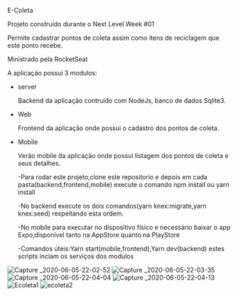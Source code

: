 E-Coleta

Projeto construído durante o Next Level Week #01

Permite cadastrar pontos de coleta assim como itens de reciclagem que este ponto recebe.

Ministrado pela RocketSeat

A aplicação possui 3 modulos: 

- server

  Backend da aplicação contruído com NodeJs, banco de dados Sqlite3.
  
- Web

  Frontend da aplicação onde possui o cadastro dos pontos de coleta.
  
- Mobile

  Verão mobile da aplicação onde possui listagem dos pontos de coleta e seus detalhes.
  
  
  -Para rodar este projeto,clone este repositorio e depois em cada pasta(backend,frontend,mobile) execute o comando npm install ou yarn install
  
  -No backend execute os dois comandos(yarn knex:migrate,yarn knex:seed) respeitando esta ordem.
  
  -No mobile para executar no dispositivo físico e necessário baixar o app Expo,disponível tanto na AppStore quanto na PlayStore
  
  -Comandos úteis:Yarn start(mobile,frontend),Yarn dev(backend) estes scripts inciam os serviços dos modulos
  
![Capture _2020-06-05-22-02-52](https://user-images.githubusercontent.com/26885001/83986247-7bd0ac00-a912-11ea-9970-1c432b8deb7a.png)
![Capture _2020-06-05-22-03-35](https://user-images.githubusercontent.com/26885001/83986252-7d01d900-a912-11ea-87a4-c7b43c2a1c43.png)
![Capture _2020-06-05-22-04-04](https://user-images.githubusercontent.com/26885001/83986255-7e330600-a912-11ea-8c24-de0785ea8fe4.png)
![Capture _2020-06-05-22-04-13](https://user-images.githubusercontent.com/26885001/83986256-7ecb9c80-a912-11ea-85d3-8fdf8dd356bf.png)
![Ecoleta1](https://user-images.githubusercontent.com/26885001/83986257-7ecb9c80-a912-11ea-94e8-d4b895dd40fe.png)
![ecoleta2](https://user-images.githubusercontent.com/26885001/83986259-7f643300-a912-11ea-9464-5928eee08b30.png)


